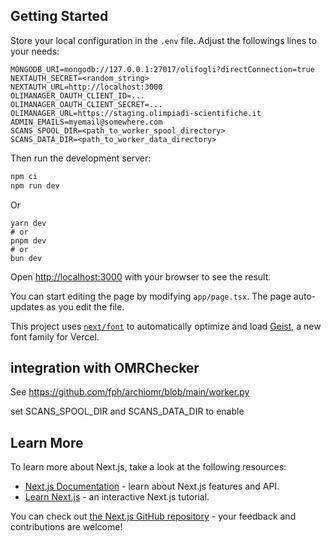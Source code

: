 ## Getting Started

Store your local configuration in the `.env` file. Adjust the followings lines to your needs:

```
MONGODB_URI=mongodb://127.0.0.1:27017/olifogli?directConnection=true
NEXTAUTH_SECRET=<random_string>
NEXTAUTH_URL=http://localhost:3000
OLIMANAGER_OAUTH_CLIENT_ID=...
OLIMANAGER_OAUTH_CLIENT_SECRET=...
OLIMANAGER_URL=https://staging.olimpiadi-scientifiche.it
ADMIN_EMAILS=myemail@somewhere.com
SCANS_SPOOL_DIR=<path_to_worker_spool_directory>
SCANS_DATA_DIR=<path_to_worker_data_directory>
```

Then run the development server:

```bash
npm ci
npm run dev
```

Or
```
yarn dev
# or
pnpm dev
# or
bun dev
```

Open [http://localhost:3000](http://localhost:3000) with your browser to see the result.

You can start editing the page by modifying `app/page.tsx`. The page auto-updates as you edit the file.

This project uses [`next/font`](https://nextjs.org/docs/app/building-your-application/optimizing/fonts) to automatically optimize and load [Geist](https://vercel.com/font), a new font family for Vercel.

## integration with OMRChecker

See https://github.com/fph/archiomr/blob/main/worker.py

set SCANS_SPOOL_DIR and SCANS_DATA_DIR to enable

## Learn More

To learn more about Next.js, take a look at the following resources:

- [Next.js Documentation](https://nextjs.org/docs) - learn about Next.js features and API.
- [Learn Next.js](https://nextjs.org/learn) - an interactive Next.js tutorial.

You can check out [the Next.js GitHub repository](https://github.com/vercel/next.js) - your feedback and contributions are welcome!

